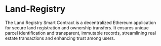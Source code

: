 # Land-Registry
The Land Registry Smart Contract is a decentralized Ethereum application for secure land registration and ownership transfers. It ensures unique parcel identification and transparent, immutable records, streamlining real estate transactions and enhancing trust among users.
